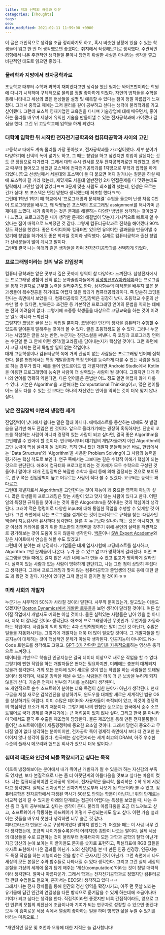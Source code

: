 ```yaml
---
title: 학과 선택의 배경과 이유
categories: [Thoughts]
tags:
seo:
date_modified: 2021-02-11 11:59:00 +0900
---
```

이 글은 개인적으로 생각을 조금 정리하기도 하고, 혹시 비슷한 상황에 있을 수 있는 학생들이 읽고 한 번 더 생각했으면 좋겠다는 취지에서 작성해보기로 생각했다. 주관적인 경험에서 나온 주관적인 생각들일 뿐이니 당연히 확실한 사실은 아니라는 생각을 깔고 비판적인 태도로 읽으면 좋겠다.   
  
### 물리학과 지망에서 전자공학과로
초등학교 때부터 수학과 과학이 재미있다고만 생각을 했던 필자는 와이즈만이라는 학원에 다니기 시작하며 구체적으로 물리를 정말 좋아하게 되었다. 자연의 법칙들을 수학을 통해 나타내고 세상의 많은 현상들을 설명 및 예측할 수 있다는 점이 정말 아름답게 느껴졌다. 그래서 중학교 때에는 그저 물리를 깊이 공부하고 싶다는 생각에 물리학과를 가고 싶어했다. 그런데 포스텍 영재기업인 교육원을 다니며 기술창업에 대해 배우면서, 좋아하는 물리를 배우며 세상에 유익한 기술을 만들어낼 수 있는 전자공학과에 가야겠다 결심을 했다. 그런 뒤 고등학교에 입학을 하게 되었다.
  
### 대학에 입학한 뒤 시작한 전자전기공학과와 컴퓨터공학과 사이의 고민
고등학교 때에도 계속 물리를 가장 좋아했고, 전자공학과를 가고싶어했다. 세부 분야가 다양하기에 선택의 폭이 넓기도 하고, 그 때는 창업을 하고 싶었지만 취업이 잘된다는 것도 큰 장점으로 다가왔다. 그래서 대학 수시 원서를 모두 전자공학과로만 지원했고, 중학교 때부터 들어오고 싶었던 포스텍에 전자전기공학과를 1지망으로 무학과 입학을 하게 되었다.(학교 선생님께서 서울대와 포스텍이 둘 다 붙으면 어디 갈거냐는 질문을 하실 때에 포스텍에 갈 거라 했는데, 재밌게도 서울대 일반전형 2차 면접문제를 다 맞췄는데도 탈락해서 고민할 일이 없었다ㅋㅋ 3문제 맞춘 사람도 최초합격 했는데, 인생은 모르는 건가 싶다! 또 포스텍은 면접 망쳤다 생각했는데 최초합 했다ㅋㅋ)  
그런데 1학년 1학기 때 학교에서 '프로그래밍과 문제해결' 수업을 들으며 난생 처음 C언어 프로그래밍을 배우고, 꽤 악명높은 포스텍의 프로그래밍 assignment를 해나가며 큰 재미를 느꼈다. 내가 좋아하는 것은 문제를 해결하는 다양한 방법을 생각하는 것이었구나 느꼈고, 프로그래밍은 내가 생각한 문제의 해결법이 맞는지 가시적으로 빠르게 알 수 있다는 점이 매력으로 느껴졌던 것 같다. 그렇게 컴퓨터공학과로 진학을 해야겠다 90% 정도 확신을 했었다. 좋은 아이디어와 컴퓨터만 있으면 유의미한 결과물을 만들어낼 수 있기에 창업을 하기에도 좋은 학과일 것이라 생각했다. 실제로 컴퓨터공학과 출신 창업가 선배분들이 많이 계시고 말이다.  
그런데 결국 나는 아래와 같은 생각들을 하며 전자전기공학과를 선택하게 되었다.  
  
### 프로그래밍이라는 것의 낮은 진입장벽
컴퓨터 공학과는 얕은 곳부터 깊은 곳까지 영역이 참 다양하다 느껴진다. 삼성전자에서는 프로그래밍 경험이 전혀 없는 문과졸업자들에게 [삼성청년SW아카데미](https://news.samsung.com/kr/%EC%82%BC%EC%84%B1%EC%B2%AD%EB%85%84sw%EC%95%84%EC%B9%B4%EB%8D%B0%EB%AF%B8-3%EA%B8%B0-%EC%88%98%EB%A3%8C-2%EB%85%84%EA%B0%84-1%EC%B2%9C%EC%97%AC%EB%AA%85-%EC%B7%A8%EC%97%85)라는 프로그램을 통해 개발자로 근무할 능력을 길러주기도 한다. 삼각함수의 미적분을 배우지 않은 문과생들이 복수전공을 하기에도 어렵지 않은 학과가 컴퓨터공학과이다. 즉 단순히 코딩을 한다는 측면에서 보았을 때, 컴퓨터공학의 진입장벽은 굉장히 낮다. 초등학교 수준의 산수만 할 수 있다면, 반복문과 조건문 등 기본적인 프로그래밍 언어의 문법을 익히는 데에는 전혀 어려움이 없다. 그렇기에 초중등 학생들을 대상으로 코딩교육을 하는 것이 어려운 일도 아니라 느껴진다.  
그렇지만 코딩은 글을 쓰는 작업일 뿐이다. 코딩이란 인간의 생각을 컴퓨터가 수행할 수 있도록 알아듣게 말해주는 것이라 볼 수 있다. 글은 초등학생도 쓸 수 있다. 그러나 누군가는 시덥잖은 글을 쓰는 반면, 누군가는 장편소설을 써낸다. 즉 코딩과 프로그래밍 언어는 수단일 뿐 그 안에 어떤 생각(알고리즘)을 담아내는지가 핵심일 것이다. 그런 측면에서 코딩 자체는 전혀 특별할 일이 없는 작업이다.  
대개 고등학생이나 컴퓨터공학 쪽에 거의 관심이 없는 사람들은 프로그래밍 언어에 집착한다. 물론 현업에서는 특정 개발환경과 특정 언어를 능숙하게 다룰 수 있는 사람을 필요로 하는 경우가 많다. 예를 들어 안드로이드 앱 개발자라면 Android Studio에서 Kotlin을 이용한 프로그래밍에 능숙한 사람이 더 실력있는 사람이 될 것이다. 그렇지만 대개 하나의 언어를 명확히 익힌다면, 다른 언어들은 문법만 어느 정도 알면 어렵지 않게 다룰 수 있다. 기본은 Algorithm을 고안해내는 Computational Thinking이고, 많은 언어를 어느 정도 다룰 수 있는 것 보다는 하나의 자신있는 언어를 익히는 것이 더욱 맞지 않나 싶다.  
  
### 낮은 진입장벽 이면의 냉정한 세계
진입장벽이 낮다해서 쉽다는 말은 절대 아니다. 에베레스트를 등산하는 데에도 첫 발걸음을 딛기만 해도 진입은 한 것이다. 앞으로 올라가기에는 굉장히 혹독하지만. 단순히 코드를 작성하는 사람이 아니라 경쟁력 있는 사람이 되고 싶다면, 결국 좋은 Algorithm을 고안해낼 수 있어야 할 것이다. 연구에서부터 대기업의 개발자들까지 이런 Algorithm의 고안 능력이 핵심 실력이 될 것이다. 특히 만나 뵀던 개발자 분들께 들은 바로, 현업에서는 'Data Structure'와 'Algorithm'을 사용한 Problem Solving이 그 사람의 능력을 평가하는 핵심 척도로 보인다. 연구 쪽에서는 그보다는 깊은 수학적 이해가 핵심이 되는 것으로 판단된다. 애초에 컴퓨터와 프로그램이라는 것 자체가 모두 수학으로 구성된 것들이니 말이다! 대개 진입장벽은 복잡한 수학과 물리 등에 의해 결정되는 것으로 보이므로, 연구 쪽은 진입장벽이 높고 머무르는 사람이 적다 볼 수 있겠다. 요구되는 능력도 꽤 다르고.  
그런데 개발자로서 Algorithm을 고안한다는 것이 재능이 꽤 중요한 영역이 아닌가 싶다. 많은 학생들이 프로그래밍은 맞는 사람이 있고 맞지 않는 사람이 있다고 한다. 어떤 일의 특정한 규칙들을 찾아내는 것이 좋은 Alogorithm을 찾아내는 것의 핵심이라 생각된다. 그래야 적은 명령어로 다양한 input에 대해 동일한 작업을 수행할 수 있게할 것 아닌가. 그런 측면에서 나는 프로그램을 설계하는 것이 논리적으로 규칙을 찾는 IQ검사인 웩슬러 지능검사와 유사하다 생각한다. 물론 꼭 누구보다 잘나야 하는 것은 아니지만, 평균 이상의 커리어를 쌓기 위한 최소한의 경쟁력을 갖추기 위해 본인의 실력을 객관적으로 평가해보는 것이 도움이 되지 않을까 생각한다. [백준](https://www.acmicpc.net/problemset)이나 [SW Expert Academy](https://swexpertacademy.com/main/main.do)와 같은 사이트에서 연습을 해볼 수도 있겠고!  
그런데 이 분야는 꽤 냉정하다. 기업들은 대개 입사시험에 코딩테스트를 실시하고, Algorithm 고안 문제들이 나온다. 누가 풀 수 있고 없고가 명확하게 갈라진다. 어떤 프로그램을 만들 때에도 길지 않은 시간 내에 누가 만들 수 있고 없고가 명확하게 갈라진다. 실력이 있는 사람과 없는 사람이 명확하게 판단되고, 나는 그런 점이 상당히 무섭다고 생각된다. 그래서 프로그래밍과 맞지 않는 컴퓨터공학과 졸업생의 진로 등에 대한 글도 꽤 봤던 것 같다. 자신이 있다면 그저 열심히 즐기면 될 것이다ㅎㅎ  
  
### 미래 사회의 개발자
누군가는 사무직의 50%가 사라질 것이라 말한다. 사무직 뿐이겠는가, 알고있는 이들도 있겠지만 [Boston Dynamics에서 개발한 로봇들](https://www.youtube.com/watch?v=fn3KWM1kuAw)을 보면 생각이 달라질 것이다. 여튼 없어질 직업에서 개발자도 예외는 아닐 것이다. 물론 실력있는 사람들은 남아 있을 뿐 아니라, 더욱 더 잘나갈 것이라 생각된다. 애초에 프로그래밍이란 무엇인가. 무언가를 자동화하는 작업이다. 사람들이 익히 말하는 4차 산업혁명이라는 말이 그런 것 아닌가, 수많은 일들을 자동화시키는. 그렇기에 개발자는 더욱 더 많이 필요할 것이다. 그 개발자들을 인공지능이 대체하는 것이 핵심적인 문제가 아닐까 생각된다. 인공지능이 아니어도 No-Code 트렌드를 생각해도 그렇고. [GPT-3가 간단한 코딩을 자동적으로](https://www.youtube.com/watch?v=gDDnTZchKec)하는 영상은 충격으로 느껴졌다.  
데이터를 기반으로 학습된 인공지능은 결국 데이터 이상으로 새로운 작업을 할 수 없다. 그렇기에 뻔한 작업을 하는 개발자들은 현재는 필요하지만, 미래에는 충분히 대체되지 않을까 생각한다. 거의 모든 분야에 있어 새로울 것이 없는 작업을 하는 사람들은 도태될 것이라 생각되며, 새로운 창작을 해낼 수 있는 사람들은 더욱 더 큰 보상을 누리게 되지 않을까 싶다. 기술은 언제나 빈부의 격차를 늘려왔다 생각된다.  
또 개인적으로 순수 소프트웨어 분야는 더욱 독점이 심한 분야가 아닌가 생각된다. 현재 구글을 제칠 새로운 검색엔진을 상상하기도, 윈도우를 대체할 새로운 세계적인 범용 OS를 상상하기도 어렵다. 이미 수많은 데이터와 사용자들이 축적되어 있고, 이것이 경쟁력의 핵심적인 요소가 되기 때문이다. 그렇기에 나의 편협한 눈으로는 한국에서 순수 소프트웨어로 국가 경제를 떠받치기에는 큰 어려움이 있지 않나 싶다. 그리고 한국 뿐 아니라 미국에서도 결국 주 수출은 제조업이 담당한다. 물론 제조업을 통해 만든 전자물품들에 들어간 소프트웨어들이 제품경쟁력에 중요한 요소일 것이다. 그래서 당연히 중요하고 무너질 일이 없다 생각하는 분야이지만, 전자공학 쪽이 경제적 측면에서 보다 더 견고한 분야이지 않나 생각이 들었다. 한국에는 삼성전자라는 세계 최고의 DRAM, 아주 우수한 수준의 플래시 메모리와 핸드폰 회사가 있으니 더욱 말이다..!  
  
### 심미적 태도와 인간의 뇌를 확장시키고 싶다는 목적
이토록 냉정해보이는 분야에서 내가 뛰어난 개발자가 될 수 있을까 하는 자신감의 부족도 있지만, 보다 본질적으로 나는 좀 더 아랫단계의 아름다움을 맛보고 싶다는 마음이 컸다. 나는 컴퓨터공학이란 전자공학 위에서, 전자공학은 물리학, 물리학은 수학 위에 서있다고 생각한다. 실제로 전자공학은 전자기학으로부터 나오게 된 학문이라 볼 수 있고, 컴퓨터공학은 전자공학에서 파생된 역사가 50년도 안되는 학문이 아닌가..! 위의 단계로는 비교적 쉽게 갈 수 있지만 아래의 단계로는 접근이 어렵다는 특성을 보았을 때, 나는 우선 좀 더 깊이 공부해보고 싶다는 생각이 든다. 물리의 아름다움을 조금 더 느껴보고 싶고, 소프트웨어가 작동하는 하드웨어가 어떻게 구성되는지도 알고 싶다. 이런 가슴 설레이는 것들을 배우지 못한다 생각하면 너무 슬픈 것 같다.  
피타고라스가 만물은 수로 구성되어있다 말하지 않았는가. 어렸을 때는 이 사람 너무 갔다 생각했는데, 조금씩 나이가들수록(아직 어리지만) 감탄이 나오는 말이다. 실제 세상의 대상들을 수로 표현하는 것이 물리부터 컴퓨터까지 모든 과학과 공학의 철학 아닌가! 지금 당신의 눈에 보이는 이 글자들도 문자를 숫자로 표현하고, 픽셀좌표에 RGB 값들을 숫자로 표현해서 나온 결과들 아닌가. 뇌의 신경망을 본 떠 만든 인공 신경망, 인공지능도 특정 작업을 하는 지능이라는 것을 함수로 근사시킨 것이 아닌가. 그런 측면에서 나도 세상의 모든 본질은 수와 함수들로 나타내질 수 있다 생각한다. 그리고 그런 실제 세상의 본질을 가상의 세계에 옮겨 담게 해주는 '계산(computation)'이라는 것이 정말 매력적이라 생각한다. 얼마나 아름다운가. 그래서 학과는 전자전기공학과로 정했지만 컴퓨터공학 관련 수업들도 들으며, 혼자서는 EECS라 생각하고 있다ㅋㅋ  
그래서 나는 전자 장치들을 통해 인간의 정신 영역을 확장시키고, 아주 먼 훗날 뇌라는 유기물에 담긴 인간의 연결성을 다른 방식으로 옮겨담을 수 있게 하는데에 조금이나마 기여가 되고 싶다는 생각을 한다. 직접적이라면 좋겠지만 비록 간접적이라도, 앞으로 그런 인류의 모험의 최전선에 조금이나마 기여가 되는 연구자로 성장할 수 있으면 좋겠다!  
모두 이 흥미로운 세상 속에서 열심히 좋아하는 일을 하며 행복한 삶을 누릴 수 있기를 바라는 마음으로..!  
   
  
*개인적인 질문 및 조언과 오류에 대한 지적은 늘 감사합니다!